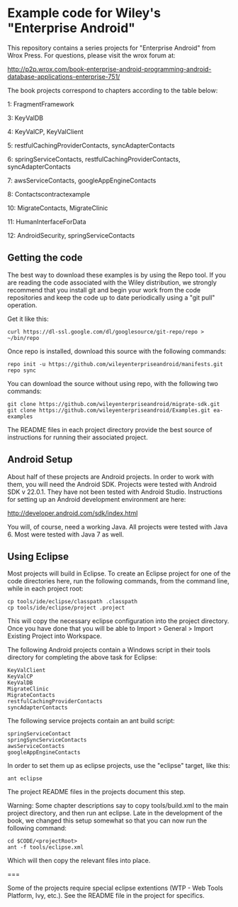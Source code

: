 # Example code for Wiley's "Enterprise Android"

This repository contains a series projects for "Enterprise Android" from Wrox Press.
For questions, please visit the wrox forum at:

http://p2p.wrox.com/book-enterprise-android-programming-android-database-applications-enterprise-751/

The book projects correspond to chapters according to the table below:

1: FragmentFramework

3: KeyValDB

4: KeyValCP, KeyValClient

5: restfulCachingProviderContacts, syncAdapterContacts

6: springServiceContacts, restfulCachingProviderContacts, syncAdapterContacts

7: awsServiceContacts, googleAppEngineContacts

8: Contactscontractexample

10: MigrateContacts, MigrateClinic

11: HumanInterfaceForData

12: AndroidSecurity, springServiceContacts

## Getting the code

The best way to download these examples is by using the Repo tool. If you
are reading the code associated with the Wiley distribution, we strongly
recommend that you install git and begin your work from the code repositories
and keep the code up to date periodically using a "git pull" operation.

Get it like this:
```
curl https://dl-ssl.google.com/dl/googlesource/git-repo/repo > ~/bin/repo
```

Once repo is installed, download this source with the following commands:

```
repo init -u https://github.com/wileyenterpriseandroid/manifests.git
repo sync
```

You can download the source without using repo, with the following two commands:

```
git clone https://github.com/wileyenterpriseandroid/migrate-sdk.git
git clone https://github.com/wileyenterpriseandroid/Examples.git ea-examples
```

The README files in each project directory provide the best source of instructions for running their associated project.

## Android Setup

About half of these projects are Android projects.  In order to work with them,
you will need the Android SDK.  Projects were tested with Android SDK v 22.0.1.
They have not been tested with Android Studio.  Instructions for setting up an
Android  development environment are here:

http://developer.android.com/sdk/index.html

You will, of course, need a working Java.  All projects were tested with Java 6.
Most were tested with Java 7 as well.

###

## Using Eclipse
Most projects will build in Eclipse.  To create an Eclipse project for one of the code directories here,
run the following commands, from the command line, while in each project root:
```shell
cp tools/ide/eclipse/classpath .classpath
cp tools/ide/eclipse/project .project
```

This will copy the necessary eclipse configuration into the project directory.  Once you have done that
you will be able to Import > General > Import Existing Project into Workspace.

The following Android projects contain a Windows script in their tools directory for
completing the above task for Eclipse:

    KeyValClient
    KeyValCP
    KeyValDB
    MigrateClinic
    MigrateContacts
    restfulCachingProviderContacts
    syncAdapterContacts

The following service projects contain an ant build script:

    springServiceContact
    springSyncServiceContacts
    awsServiceContacts
    googleAppEngineContacts

In order to set them up as eclipse projects, use the "eclipse" target, like this:

```shell
ant eclipse
```

The project README files in the projects document this step.

Warning: Some chapter descriptions say to copy tools/build.xml to the main
project directory, and then run ant eclipse. Late in the development of the
book, we changed this setup somewhat so that you can now run the following
command:

```shell
cd $CODE/<projectRoot>
ant -f tools/eclipse.xml
```

Which will then copy the relevant files into place.

===

Some of the projects require special eclipse extentions (WTP - Web Tools Platform, Ivy, etc.).  See the
README file in the project for specifics.
